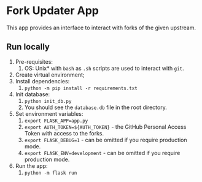 # Fork Updater App

This app provides an interface to interact with forks of the given upstream.

## Run locally

1. Pre-requisites:
   1. OS: Unix* with `bash` as `.sh` scripts are used to interact with `git`.
2. Create virtual environment;
3. Install dependencies:
   1. `python -m pip install -r requirements.txt`
4. Init database:
   1. `python init_db.py`
   2. You should see the `database.db` file in the root directory.
5. Set environment variables:
   1. `export FLASK_APP=app.py`
   2. `export AUTH_TOKEN=${AUTH_TOKEN}` - the GitHub Personal Access Token with access to the forks.
   3. `export FLASK_DEBUG=1` - can be omitted if you require production mode.
   4. `export FLASK_ENV=development` - can be omitted if you require production mode.
6. Run the app:
   1. `python -m flask run`
